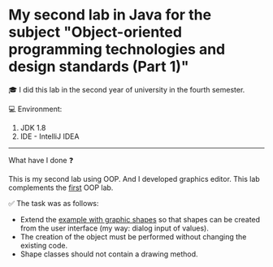 # My second lab in Java for the subject "Object-oriented programming technologies and design standards (Part 1)"

:mortar_board: I did this lab in the second year of university in the fourth semester.

:computer: Environment:

1. JDK 1.8
2. IDE - IntelliJ IDEA

________________________________________________________________________________________________

What have I done :question:

This is my second lab using OOP. And I developed graphics editor. This lab complements the [first](https://github.com/nika-doroshkevich/OOP_Lab_1) OOP lab.

:white_check_mark: The task was as follows:

- Extend the [example with graphic shapes](https://github.com/nika-doroshkevich/OOP_Lab_1) so that shapes can be created from the user interface (my way: dialog input of values).
- The creation of the object must be performed without changing the existing code. 
- Shape classes should not contain a drawing method.

